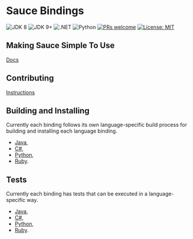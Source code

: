# Sauce Bindings

![JDK 8](https://github.com/saucelabs/sauce_bindings/workflows/JDK%208/badge.svg)
![JDK 9+](https://github.com/saucelabs/sauce_bindings/workflows/JDK%209+/badge.svg)
![.NET](https://github.com/saucelabs/sauce_bindings/actions/workflows/dotnet.yml/badge.svg)
![Python](https://github.com/saucelabs/sauce_bindings/workflows/Python%20application/badge.svg)
[![PRs welcome](https://img.shields.io/badge/PRs-welcome-ff69b4.svg)](https://github.com/sauce_bindings/issues?q=is%3Aissue+is%3Aopen+label%3A%22good+first+issue%22)
[![License: MIT](https://img.shields.io/badge/License-MIT-yellow.svg)](https://opensource.org/licenses/MIT)


## Making Sauce Simple To Use

[Docs](https://opensource.saucelabs.com/sauce_bindings/)

## Contributing

[Instructions](https://opensource.saucelabs.com/sauce_bindings/contributing)

## Building and Installing

Currently each binding follows its own language-specific build process for building and installing each language binding.

-   [Java](https://github.com/saucelabs/sauce_bindings/tree/master/java/README.md#building),
-   [C#](https://github.com/saucelabs/sauce_bindings/tree/master/dotnet/README.md#migrating-to-simple-sauce),
-   [Python](https://github.com/saucelabs/sauce_bindings/tree/master/python/README.rst#installation),
-   [Ruby](https://github.com/saucelabs/sauce_bindings/tree/master/ruby#installation).

## Tests

Currently each binding has tests that can be executed in a language-specific way. 

-   [Java](https://github.com/saucelabs/sauce_bindings/tree/master/java/README.md#testing),
-   [C#](https://github.com/saucelabs/sauce_bindings/tree/master/dotnet/README.md),
-   [Python](https://github.com/saucelabs/sauce_bindings/tree/master/python/README.rst#testing),
-   [Ruby](https://github.com/saucelabs/sauce_bindings/tree/master/ruby#installation).
